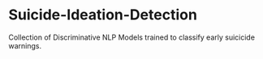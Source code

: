 # Suicide-Ideation-Detection
Collection of Discriminative NLP Models trained to classify early suicicide warnings.
